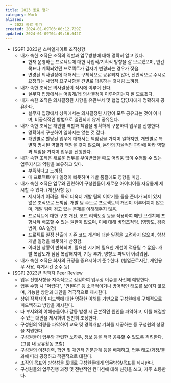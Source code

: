 ```yaml
---
title: 2023 동료 평가
category: Work
aliases:
  - 2023 동료 평가
created: 2024-01-09T03:00:12.729Z
updated: 2024-01-09T04:49:16.642Z
---
```


- [SGP] 2023년 스마일게이트 조직성향
  - 내가 속한 조직은 조직의 역할과 업무방향에 대해 명확히 알고 있다.
    - 현재 운영하는 프로젝트에 대한 사업적/기획적 방향을 잘 모르겠으며, 연간 목표나 계획되었던 프로젝트가 갑자기 변경되는 경우가 잦음.
    - 변경된 의사결정에 대해서도 구체적으로 공유되지 않아, 전반적으로 수시로 요청되는 사업적 요구사항을 건별로 대응하는 것처럼 느껴짐.
  - 내가 속한 조직은 의사결정이 적시에 이루어 진다.
    - 실무자 입장에서는 어떻게/왜 의사결정이 이루어지는지 잘 모르겠다.
  - 내가 속한 조직은 의사결정된 사항을 유관부서 및 협업 담당자에게 명확하게 공유한다.
    - 실무자 입장에서 상위에서는 의사결정된 사항이 모두 공유되는 것이 아니며, 비공식적인 방법으로 일관되지 않게 공유된다.
  - 내가 속한 조직은 개인별 역할과 책임을 명확하게 구분하여 업무를 진행한다.
    - 명확하게 구분하여 일하지는 않는 것 같다.
    - 개인별로 할당된 업무에 대해서는 책임감을 가지며 일하지만, 개인별로 특별히 명시된 역할과 책임을 갖지 않으며, 본인의 자율적인 판단에 따라 역할과 책임을 가지며 업무를 진행한다.
  - 내가 속한 조직은 새로운 업무를 부여받았을 때도 어려움 없이 수행할 수 있는 업무지식과 역량을 보유하고 있다.
    - 부족하다고 느껴짐.
    - 매 프로젝트마다 일정이 빠듯하며 개발 품질에도 영향을 미침.
  - 내가 속한 조직은 업무와 관련하여 구성원들이 새로운 아이디어를 자유롭게 제시할 수 있다. (개선사항 등)
    - 제시하기 어려움. 특히 더욱더 개발 팀의 이야기를 들을 준비가 되어 있지 않은 조직으로 느껴짐. 개발 팀 주도로 프로젝트의 개선이 이루어지지 않으며, 개발 팀이 겪고 있는 문제를 이해해주지 않음.
    - 프로젝트에 대한 구조 개선, 코드 리팩토링 등을 적용하여 메인 브랜치에 포함시켜 배포할 수 있는 권한이 없으며, 이에 대해 비협조적임. (영향도, 검증 범위, QA 일정)
    - 프로젝트 일정 산출에 기존 코드 개선에 대한 일정을 고려하지 않으며, 항상 개발 일정을 빠듯하게 산정함.
    - 이러한 상황이 반복되며, 필요한 시기에 필요한 개선이 적용될 수 없음. 개발 복잡도가 점점 복잡해지며, 기능 추가, 영향도 파악이 어려워짐.
  - 내가 속한 조직은 회사의 규정을 중요시하며 준수한다. (협업근로시간, 개인용무 사용, 휴게시간 준수 등)
- [SGP] 2023년 직책자 Peer Review
  - 업무 진행사항을 지속적으로 점검하여 업무상 이슈를 사전에 예방한다.
  - 업무 수행 시 "어렵다", "안된다" 등 소극적이거나 방어적인 태도를 보이지 않으며, 가능한 방안과 대안을 적극적으로 제시한다.
  - 상위 직책자의 피드백에 대한 명확한 이해를 기반으로 구성원에게 구체적으로 피드백하고 방향을 제시한다.
  - 타 부서와의 이해충돌이나 갈등 발생 시 근본적인 원인을 파악하고, 이를 해결할 수 있는 대안을 제시하여 원만히 조정한다.
  - 구성원의 역량을 파악하여 교육 및 경력개발 기회를 제공하는 등 구성원의 성장을 지원한다.
  - 구성원들이 업무와 관련한 노하우, 정보 등을 적극 공유할 수 있도록 격려한다. (그룹 내 공유활동 포함)
  - 구성원의 이전경력, 학연 및 개인적 친분관계 등을 배제하고, 업무 태도/과정/결과에 따라 공정하고 객관적으로 대한다.
  - 조직의 목표와 방향성을 토대로 구성원들에게 업무방향/목표를 제시한다.
  - 구성원들의 업무진행 과정 및 전반적인 컨디션에 대해 신경을 쓰고, 자주 소통한다.
